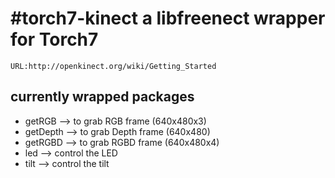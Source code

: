#torch7-kinect a libfreenect wrapper for Torch7
=============
	URL:http://openkinect.org/wiki/Getting_Started

## currently wrapped packages

 + getRGB 	--> to grab RGB frame (640x480x3)
 + getDepth --> to grab Depth frame (640x480)
 + getRGBD 	--> to grab RGBD frame (640x480x4)
 + led		--> control the LED
 + tilt 	--> control the tilt

